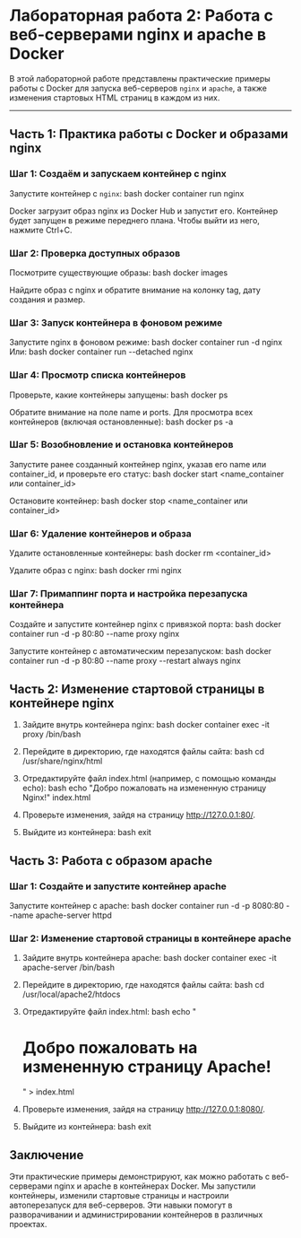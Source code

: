 # Лабораторная работа 2: Работа с веб-серверами nginx и apache в Docker

В этой лабораторной работе представлены практические примеры работы с Docker для запуска веб-серверов `nginx` и `apache`, а также изменения стартовых HTML страниц в каждом из них.

---

## Часть 1: Практика работы с Docker и образами nginx

### Шаг 1: Создаём и запускаем контейнер с nginx
Запустите контейнер с `nginx`:
  bash
  docker container run nginx

Docker загрузит образ nginx из Docker Hub и запустит его. 
Контейнер будет запущен в режиме переднего плана. Чтобы выйти из него, нажмите Ctrl+C.

### Шаг 2: Проверка доступных образов
Посмотрите существующие образы:
  bash
  docker images

Найдите образ с nginx и обратите внимание на колонку tag, дату создания и размер.

### Шаг 3: Запуск контейнера в фоновом режиме
Запустите nginx в фоновом режиме:
  bash
  docker container run -d nginx
Или:
  bash
  docker container run --detached nginx

### Шаг 4: Просмотр списка контейнеров
Проверьте, какие контейнеры запущены:
  bash
  docker ps

Обратите внимание на поле name и ports.
Для просмотра всех контейнеров (включая остановленные):
  bash
  docker ps -a

### Шаг 5: Возобновление и остановка контейнеров
Запустите ранее созданный контейнер nginx, указав его name или container_id, и проверьте его статус:
  bash
  docker start <name_container или container_id>

Остановите контейнер:
  bash
  docker stop <name_container или container_id>

### Шаг 6: Удаление контейнеров и образа
Удалите остановленные контейнеры:
  bash
  docker rm <container_id>

Удалите образ с nginx:
  bash
  docker rmi nginx

### Шаг 7: Примаппинг порта и настройка перезапуска контейнера
Создайте и запустите контейнер nginx с привязкой порта:
  bash
  docker container run -d -p 80:80 --name proxy nginx

Запустите контейнер с автоматическим перезапуском:
  bash
  docker container run -d -p 80:80 --name proxy --restart always nginx


## Часть 2: Изменение стартовой страницы в контейнере nginx

1. Зайдите внутрь контейнера nginx:
  bash
  docker container exec -it proxy /bin/bash

2. Перейдите в директорию, где находятся файлы сайта:
  bash
  cd /usr/share/nginx/html

3. Отредактируйте файл index.html (например, с помощью команды echo):
    bash
    echo
   "Добро пожаловать на измененную страницу Nginx!"  index.html

5. Проверьте изменения, зайдя на страницу http://127.0.0.1:80/.

6. Выйдите из контейнера:
    bash
    exit

## Часть 3: Работа с образом apache

### Шаг 1: Создайте и запустите контейнер apache
Запустите контейнер с apache:
  bash
  docker container run -d -p 8080:80 --name apache-server httpd

### Шаг 2: Изменение стартовой страницы в контейнере apache

1. Зайдите внутрь контейнера apache:
  bash
  docker container exec -it apache-server /bin/bash

2. Перейдите в директорию, где находятся файлы сайта:
  bash
  cd /usr/local/apache2/htdocs

3. Отредактируйте файл index.html:
  bash
  echo "<h1>Добро пожаловать на измененную страницу Apache!</h1>" > index.html

4. Проверьте изменения, зайдя на страницу http://127.0.0.1:8080/.

5. Выйдите из контейнера:
  bash
  exit

## Заключение
Эти практические примеры демонстрируют, как можно работать с веб-серверами nginx и apache в контейнерах Docker.
Мы запустили контейнеры, изменили стартовые страницы и настроили автоперезапуск для веб-серверов. 
Эти навыки помогут в разворачивании и администрировании контейнеров в различных проектах.
 


















